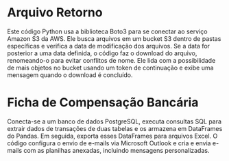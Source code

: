 # Arquivo Retorno 

Este código Python usa a biblioteca Boto3 para se conectar ao serviço Amazon S3 da AWS. Ele busca arquivos em um bucket S3 dentro de pastas específicas e verifica a data de modificação dos arquivos. Se a data for posterior a uma data definida, o código faz o download do arquivo, renomeando-o para evitar conflitos de nome. Ele lida com a possibilidade de mais objetos no bucket usando um token de continuação e exibe uma mensagem quando o download é concluído. 


# Ficha de Compensação Bancária

Conecta-se a um banco de dados PostgreSQL, executa consultas SQL para extrair dados de transações de duas tabelas e os armazena em DataFrames do Pandas. Em seguida, exporta esses DataFrames para arquivos Excel. O código configura o envio de e-mails via Microsoft Outlook e cria e envia e-mails com as planilhas anexadas, incluindo mensagens personalizadas.
